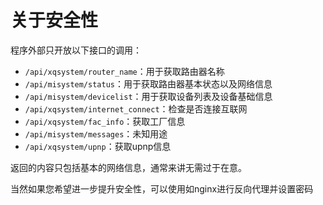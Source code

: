 # 关于安全性

程序外部只开放以下接口的调用：

- `/api/xqsystem/router_name`：用于获取路由器名称
- `/api/misystem/status`：用于获取路由器基本状态以及网络信息
- `/api/misystem/devicelist`：用于获取设备列表及设备基础信息
- `/api/xqsystem/internet_connect`：检查是否连接互联网
- `/api/xqsystem/fac_info`：获取工厂信息
- `/api/misystem/messages`：未知用途
- `/api/xqsystem/upnp`：获取upnp信息

返回的内容只包括基本的网络信息，通常来讲无需过于在意。

当然如果您希望进一步提升安全性，可以使用如nginx进行反向代理并设置密码
